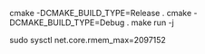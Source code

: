 cmake -DCMAKE_BUILD_TYPE=Release .
cmake -DCMAKE_BUILD_TYPE=Debug .
make run -j

sudo sysctl net.core.rmem_max=2097152